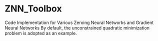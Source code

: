 # ZNN_Toolbox
Code Implementation for Various Zeroing Neural Networks and Gradient Neural Networks
By default, the unconstrained quadratic minimization problem is adopted as an example.

